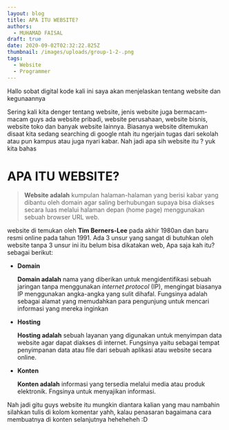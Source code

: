 ```yaml
---
layout: blog
title: APA ITU WEBSITE?
authors:
  - MUHAMAD FAISAL
draft: true
date: 2020-09-02T02:32:22.825Z
thumbnail: /images/uploads/group-1-2-.png
tags:
  - Website
  - Programmer
---
```

Hallo sobat digital kode kali ini saya akan menjelaskan tentang website dan kegunaannya 

Sering kali kita denger tentang website, jenis website juga bermacam-macam guys ada website pribadi, website perusahaan, website bisnis, website toko dan banyak website lainnya. Biasanya website ditemukan disaat kita sedang searching di google ntah itu ngerjain tugas dari sekolah atau pun kampus atau juga nyari kabar. Nah jadi apa sih website itu ? yuk kita bahas

# APA ITU WEBSITE?

> **Website adalah** kumpulan halaman-halaman yang berisi kabar yang dibantu oleh domain agar saling berhubungan supaya bisa diakses secara luas melalui halaman depan (home page) menggunakan sebuah browser URL web.

website di temukan oleh **Tim Berners-Lee** pada akhir 1980an dan baru resmi online pada tahun 1991. Ada 3 unsur yang sangat di butuhkan oleh website tanpa 3 unsur ini itu belum bisa dikatakan web, Apa saja kah itu? sebagai berikut:

* **Domain** 

  **Domain adalah** nama yang diberikan untuk mengidentifikasi sebuah jaringan tanpa menggunakan *internet protocol* (IP), mengingat biasanya IP menggunakan angka-angka yang sulit dihafal. Fungsinya adalah sebagai alamat yang memudahkan para pengunjung untuk mencari informasi yang mereka inginkan
* **Hosting**

  **Hosting adalah** sebuah layanan yang digunakan untuk menyimpan data website agar dapat diakses di internet. Fungsinya yaitu sebagai tempat penyimpanan data atau file dari sebuah aplikasi atau website secara online.
* **Konten**

  **Konten adalah** informasi yang tersedia melalui media atau produk elektronik. Fngsinya untuk menyajikan informasi.

Nah jadi gitu guys website itu mungkin diantara kalian yang mau nambahin silahkan tulis di kolom komentar yahh, kalau penasaran bagaimana cara membuatnya di konten selanjutnya heheheheh :D